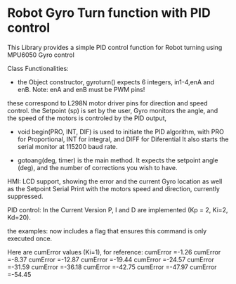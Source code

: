 # Robot Gyro Turn function with PID control

This Library provides a simple PID control function for Robot turning 
using MPU6050 Gyro control

Class Functionalities:
- the Object constructor, gyroturn() expects 6 integers, in1-4,enA and enB.
Note: enA and enB must be PWM pins!

these correspond to L298N motor driver pins for direction and speed control.
the Setpoint (sp) is set by the user, Gyro monitors the angle, and the speed of the motors is controled by the PID output, 

- void begin(PRO, INT, DIF) is used to initiate the PID algorithm, with PRO for Proportional, INT for integral, and DIFF for Diferential
It also starts the serial monitor at 115200 baud rate.

- gotoang(deg, timer) is the main method. It expects the setpoint angle (deg), and the number of corrections you wish to have.

HMI:
LCD support, showing the error and the current Gyro location as well as the Setpoint
Serial Print with the motors speed and direction, currently suppressed.

PID control:
In the Current Version P, I and D are implemented (Kp = 2, Ki=2, Kd=20).

the examples:
now includes a flag that ensures this command is only executed once.

Here are cumError values (Ki=1), for reference:
cumError =-1.26
cumError =-8.37
cumError =-12.87
cumError =-19.44
cumError =-24.57
cumError =-31.59
cumError =-36.18
cumError =-42.75
cumError =-47.97
cumError =-54.45
